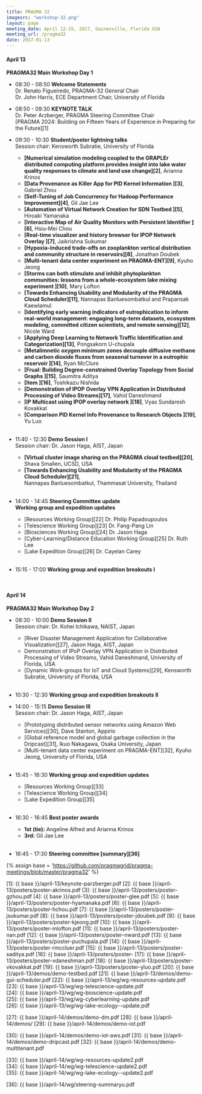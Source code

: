 ```yaml
---
title: PRAGMA 32
imagesrc: "workshop-32.png"
layout: page
meeting_date: April 12-15, 2017, Gainesville, Florida USA
meeting_url: /pragma32
date: 2017-01-13
---
```



#### <span class="strongword">April 13 </span>

**PRAGMA32 Main Workshop Day 1**


* <span class="strongword">08:30 - 08:50</span> **Welcome  Statements** <br>
  Dr. Renato Figueiredo, PRAGMA-32 General Chair<br>
  Dr. John Harris, ECE Department Chair, University of Florida

* <span class="strongword">08:50 - 09:30</span> **KEYNOTE TALK**<br>
  Dr. Peter Arzberger, PRAGMA Steering Committee Chair<br> 
  [PRAGMA 2024: Building on Fifteen Years of Experience in Preparing for the
  Future][1] <br>

* <span class="strongword">09:30 - 10:30</span> **Student/poster lightning talks**<br>
  Session chair: Kensworth Subratie, University of Florida
  * **[Numerical simulation modeling coupled to the GRAPLEr distributed computing platform 
    provides insight into lake water quality responses to climate and land use change][2]**, Arianna Krinos
  * **[Data Provenance as Killer App for PID Kernel Information ][3]**, Gabriel Zhou
  * **[Self-Tuning of Job Concurrency for Hadoop Performance Improvement][4]**, Gil Jae Lee 
  * **[Automation of Virtual Network Creation for SDN Testbed ][5]**, Hiroaki Yamanaka
  * **[Interactive Map of Air Quality Monitors with Persistent Identifier ][6]**, Hsiu-Mei Chou 
  * **[Real-time visualizer and history browser for IPOP Network Overlay ][7]**, Jaikrishna Sukumar
  * **[Hypoxia-induced trade-offs on zooplankton vertical distribution and community 
    structure in reservoirs][8]**, Jonathan Doubek 
  * **[Multi-tenant data center experiment on PRAGMA-ENT][9]**, Kyuho Jeong
  * **[Storms can both stimulate and inhibit phytoplankton communities: lessons from a 
    whole-ecosystem lake mixing experiment ][10]**, Mary Lofton
  * **[Towards Enhancing Usability and Modularity of the PRAGMA Cloud Scheduler][11]**, 
    Nannapas Banluesombatkul and Prapansak Kaewlamul
  * **[Identifying early warning indicators of eutrophication to inform real-world management:
    engaging long-term datasets, ecosystem modeling, committed citizen scientists, and remote 
	sensing][12]**, Nicole Ward
  * **[Applying Deep Learning to Network Traffic Identification and Categorization][13]**, Pongsakorn U-chupala
  * **[Metalimnetic oxygen minimum zones decouple diffusive methane and carbon dioxide fluxes from 
    seasonal turnover in a eutrophic reservoir ][14]**, Ryan McClure
  * **[Frual: Building Degree-constrained Overlay Topology from Social Graphs ][15]**, Saumitra Aditya
  * **[Item ][16]**, Toshikazu Nishida 
  * **[Demonstration of IPOP Overlay VPN Application in Distributed Processing 
    of Video Streams][17]**, Vahid Daneshmand 
  * **[IP Multicast using IPOP overlay network ][18]**, Vyas Sundaresh Kovakkat 
  * **[Comparison PID Kernel Info Provenance to Research Objects ][19]**, Yu Luo 
<br><br>

* <span class="strongword">11:40 - 12:30</span> **Demo Session I**<br>
  Session chair: Dr. Jason Haga, AIST, Japan 
  * **[Virtual cluster image sharing on the PRAGMA cloud testbed][20]**,
  Shava Smallen, UCSD, USA 
  * **[Towards Enhancing Usability and Modularity of the PRAGMA Cloud Scheduler][21]**,<br>
  Nannapas Banluesombatkul, Thammasat University, Thailand
<br><br>

* <span class="strongword">14:00 - 14:45</span> 
  **Steering Committee update**<br>
  **Working group and expedition updates**
  * [Resources Working Group][22] Dr. Philip Papadoupoulos <br>
  * [Telescience Working Group][23] Dr. Fang-Pang Lin <br>
  * [Biosciences Working Group][24] Dr. Jason Haga <br>
  * [Cyber-Learning/Distance Education Working Group][25] Dr. Ruth Lee<br>
  * [Lake Expedition Group][26] Dr. Cayelan Carey
<br><br>

* <span class="strongword">15:15 - 17:00</span> 
  **Working group and expedition breakouts I**<br>
<br>

#### <span class="strongword">April 14 </span>

**PRAGMA32 Main Workshop Day 2**

* <span class="strongword">08:30 - 10:00</span> **Demo Session II**<br>
  Session chair: Dr. Kohei Ichikawa, NAIST, Japan 
  * [River Disaster Management Application for Collaborative Visualization][27],
    Jason Haga, AIST, Japan 
  * Demonstration of IPoP Overlay VPN Application in Distributed Processing
    of Video Streams, Vahid Daneshmand, University of Florida, USA 
  * [Dynamic Work-groups for IoT and Cloud Systems][29],
    Kensworth Subratie, University of Florida, USA
<br><br>

* <span class="strongword">10:30 - 12:30</span> 
  **Working group and expedition breakouts II** <br>

* <span class="strongword">14:00 - 15:15</span> **Demo Session III**<br>
  Session chair: Dr. Jason Haga, AIST, Japan      
  * [Prototyping distributed sensor networks using Amazon Web Services][30],
    Dave Stanton, Appirio 
  * [Global reference model and global garbage collection in the Dripcast][31],
    Ikuo Nakagawa, Osaka University, Japan 
  * [Multi-tenant data center experiment on PRAGMA-ENT][32],
    Kyuho Jeong, University of Florida, USA
<br><br>

* <span class="strongword">15:45 - 16:30</span> **Working group and expedition updates**<br>
  * [Resources Working Group][33] <br>
  * [Telescience Working Group][34] <br>
  * [Lake Expedition Group][35] 
<br><br>

* <span class="strongword">16:30 - 16:45</span> **Best poster awards**<br>
  * **1st (tie):**  Angeline Alfred and Arianna Krinos
  * **3rd:**  Gil Jae Lee
<br><br>

* <span class="strongword">16:45 - 17:30</span> **Steering committee [summary][36]**<br>

{% assign base = 'https://github.com/pragmagrid/pragma-meetings/blob/master/pragma32' %}

[1]: {{ base }}/april-13/keynote-parzberger.pdf
[2]: {{ base }}/april-13/posters/poster-akrinos.pdf
[3]: {{ base }}/april-13/posters/poster-gzhou.pdf
[4]: {{ base }}/april-13/posters/poster-glee.pdf
[5]: {{ base }}/april-13/posters/poster-hyamanaka.pdf
[6]: {{ base }}/april-13/posters/poster-hchou.pdf
[7]: {{ base }}/april-13/posters/poster-jsukumar.pdf
[8]: {{ base }}/april-13/posters/poster-jdoubek.pdf
[9]: {{ base }}/april-13/posters/poster-kjeong.pdf
[10]: {{ base }}/april-13/posters/poster-mlofton.pdf
[11]: {{ base }}/april-13/posters/poster-nan.pdf
[12]: {{ base }}/april-13/posters/poster-nward.pdf
[13]: {{ base }}/april-13/posters/poster-puchupala.pdf
[14]: {{ base }}/april-13/posters/poster-rmccluer.pdf
[15]: {{ base }}/april-13/posters/poster-saditya.pdf
[16]: {{ base }}/april-13/posters/poster-
[17]: {{ base }}/april-13/posters/poster-vdaneshman.pdf
[18]: {{ base }}/april-13/posters/poster-vkovakkat.pdf
[19]: {{ base }}/april-13/posters/poster-yluo.pdf
[20]: {{ base }}/april-13/demos/demo-testbed.pdf
[21]: {{ base }}/april-13/demos/demo-gui-scheduler.pdf
[22]: {{ base }}/april-13/wg/wg-resources-update.pdf    
[23]: {{ base }}/april-13/wg/wg-telescience-update.pdf    
[24]: {{ base }}/april-13/wg/wg-bioscience-update.pdf    
[25]: {{ base }}/april-13/wg/wg-cyberlearning-update.pdf    
[26]: {{ base }}/april-13/wg/wg-lake-ecology--update.pdf    

[27]: {{ base }}/april-14/demos/demo-dm.pdf
[28]: {{ base }}/april-14/demos/
[29]: {{ base }}/april-14/demos/demo-iot.pdf

[30]: {{ base }}/april-14/demos/demo-iot-aws.pdf
[31]: {{ base }}/april-14/demos/demo-dripcast.pdf
[32]: {{ base }}/april-14/demos/demo-multitenant.pdf

[33]: {{ base }}/april-14/wg/wg-resources-update2.pdf    
[34]: {{ base }}/april-14/wg/wg-telescience-update2.pdf    
[35]: {{ base }}/april-14/wg/wg-lake-ecology--update2.pdf    

[36]: {{ base }}/april-14/wg/steering-summaryu.pdf    

